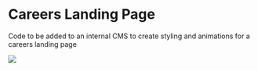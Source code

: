 # Careers Landing Page
Code to be added to an internal CMS to create styling and animations for a careers landing page

<img src="https://s18.postimg.org/w4xtob3vd/readmephoto.png" />
